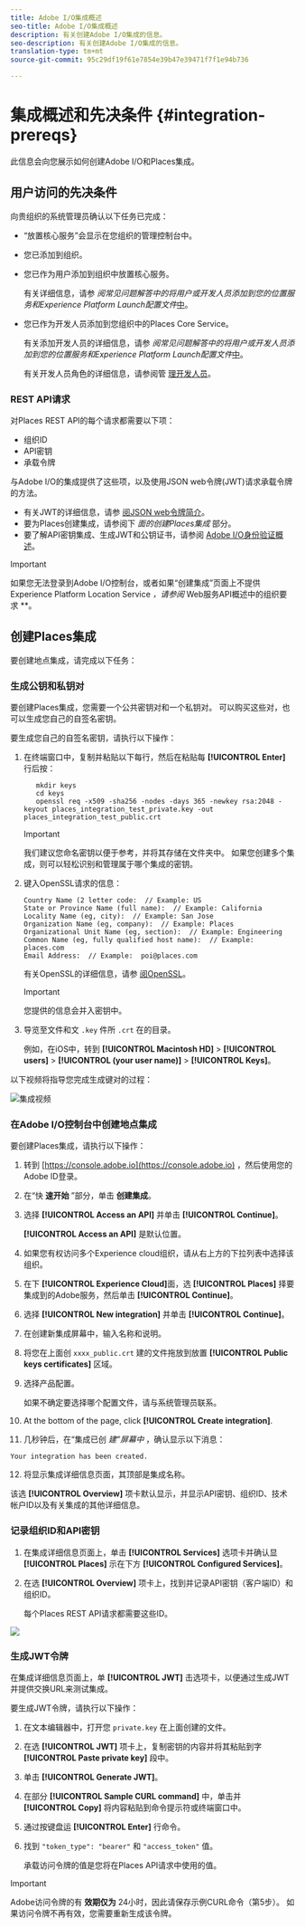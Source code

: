 ```yaml
---
title: Adobe I/O集成概述
seo-title: Adobe I/O集成概述
description: 有关创建Adobe I/O集成的信息。
seo-description: 有关创建Adobe I/O集成的信息。
translation-type: tm+mt
source-git-commit: 95c29df19f61e7854e39b47e39471f7f1e94b736

---
```



# 集成概述和先决条件 {#integration-prereqs}

此信息会向您展示如何创建Adobe I/O和Places集成。

## 用户访问的先决条件

向贵组织的系统管理员确认以下任务已完成：

* “放置核心服务”会显示在您组织的管理控制台中。
* 您已添加到组织。
* 您已作为用户添加到组织中放置核心服务。

   有关详细信息，请参 *阅常见问题解答中的将用户或开发人员添加到您的位置服务和Experience Platform Launch配置文件*[中](/help/places-faqs.md)。

* 您已作为开发人员添加到您组织中的Places Core Service。

   有关添加开发人员的详细信息，请参 *阅常见问题解答中的将用户或开发人员添加到您的位置服务和Experience Platform Launch配置文件*[中](/help/places-faqs.md)。

   有关开发人员角色的详细信息，请参阅管 [理开发人员](https://helpx.adobe.com/enterprise/using/manage-developers.html)。

### REST API请求

对Places REST API的每个请求都需要以下项：

* 组织ID
* API密钥
* 承载令牌

与Adobe I/O的集成提供了这些项，以及使用JSON web令牌(JWT)请求承载令牌的方法。

* 有关JWT的详细信息，请参 [阅JSON web令牌简介](https://jwt.io/introduction/)。
* 要为Places创建集成，请参阅下 *面的创建Places集成* 部分。
* 要了解API密钥集成、生成JWT和公钥证书，请参阅 [Adobe I/O身份验证概述](https://www.adobe.io/apis/cloudplatform/console/authentication/gettingstarted.html)。

>[!IMPORTANT]
>
>如果您无法登录到Adobe I/O控制台，或者如果“创建集成”页面上不提供Experience Platform Location Service *，请参阅* Web服务API概述中的组织要求 **[](/help/web-service-api/places-web-services.md)。

## 创建Places集成

要创建地点集成，请完成以下任务：

### 生成公钥和私钥对

要创建Places集成，您需要一个公共密钥对和一个私钥对。 可以购买这些对，也可以生成您自己的自签名密钥。

要生成您自己的自签名密钥，请执行以下操作：

1. 在终端窗口中，复制并粘贴以下每行，然后在粘贴每 **[!UICONTROL Enter]** 行后按：

   ```text
      mkdir keys
      cd keys
      openssl req -x509 -sha256 -nodes -days 365 -newkey rsa:2048 -keyout places_integration_test_private.key -out    places_integration_test_public.crt
   ```

   >[!IMPORTANT]
   >
   >我们建议您命名密钥以便于参考，并将其存储在文件夹中。 如果您创建多个集成，则可以轻松识别和管理属于哪个集成的密钥。

2. 键入OpenSSL请求的信息：

   ```text
   Country Name (2 letter code:  // Example: US
   State or Province Name (full name):  // Example: California
   Locality Name (eg, city):  // Example: San Jose
   Organization Name (eg, company):  // Example: Places
   Organizational Unit Name (eg, section):  // Example: Engineering
   Common Name (eg, fully qualified host name):  // Example: places.com
   Email Address:  // Example:  poi@places.com
   ```

   有关OpenSSL的详细信息，请参 [阅OpenSSL](https://www.openssl.org/)。

   >[!IMPORTANT]
   >
   >您提供的信息会并入密钥中。

3. 导览至文件和文 `.key` 件所 `.crt` 在的目录。

   例如，在iOS中，转到 **[!UICONTROL Macintosh HD]** &gt; **[!UICONTROL users]** &gt; **[!UICONTROL (your user name)]** &gt; **[!UICONTROL Keys]**。

以下视频将指导您完成生成键对的过程：

![集成视频](/help/assets/places_integration_video.gif)

### 在Adobe I/O控制台中创建地点集成

要创建Places集成，请执行以下操作：

1. 转到 [https://console.adobe.io](https://console.adobe.io) ，然后使用您的Adobe ID登录。
2. 在“快 **速开始** ”部分，单击 **创建集成**。
3. 选择 **[!UICONTROL Access an API]** 并单击 **[!UICONTROL Continue]**。

   **[!UICONTROL Access an API]** 是默认位置。

4. 如果您有权访问多个Experience cloud组织，请从右上方的下拉列表中选择该组织。
5. 在下 **[!UICONTROL Experience Cloud]**&#x200B;面，选 **[!UICONTROL Places]** 择要集成到的Adobe服务，然后单击 **[!UICONTROL Continue]**。
6. 选择 **[!UICONTROL New integration]** 并单击 **[!UICONTROL Continue]**。
7. 在创建新集成屏幕中，输入名称和说明。
8. 将您在上面创 `xxxx_public.crt` 建的文件拖放到放置 **[!UICONTROL Public keys certificates]** 区域。
9. 选择产品配置。

   如果不确定要选择哪个配置文件，请与系统管理员联系。
10. At the bottom of the page, click **[!UICONTROL Create integration]**.
11. 几秒钟后，在“集成已创 *建”屏幕中* ，确认显示以下消息：

   `Your integration has been created.`

12. 将显示集成详细信息页面，其顶部是集成名称。

   该选 **[!UICONTROL Overview]** 项卡默认显示，并显示API密钥、组织ID、技术帐户ID以及有关集成的其他详细信息。

### 记录组织ID和API密钥

1. 在集成详细信息页面上，单击 **[!UICONTROL Services]** 选项卡并确认显 **[!UICONTROL Places]** 示在下方 **[!UICONTROL Configured Services]**。
2. 在选 **[!UICONTROL Overview]** 项卡上，找到并记录API密钥（客户端ID）和组织ID。

   每个Places REST API请求都需要这些ID。

![](/help/assets/places_orgid_api-key.png)

### 生成JWT令牌

在集成详细信息页面上，单 **[!UICONTROL JWT]** 击选项卡，以便通过生成JWT并提供交换URL来测试集成。

要生成JWT令牌，请执行以下操作：

1. 在文本编辑器中，打开您 `private.key` 在上面创建的文件。
2. 在选 **[!UICONTROL JWT]** 项卡上，复制密钥的内容并将其粘贴到字 **[!UICONTROL Paste private key]** 段中。
3. 单击 **[!UICONTROL Generate JWT]**。
4. 在部分 **[!UICONTROL Sample CURL command]** 中，单击并 **[!UICONTROL Copy]** 将内容粘贴到命令提示符或终端窗口中。
5. 通过按键盘运 **[!UICONTROL Enter]** 行命令。
6. 找到 `"token_type": "bearer"` 和 `"access_token"` 值。

   承载访问令牌的值是您将在Places API请求中使用的值。

>[!IMPORTANT]
>
>Adobe访问令牌的有 **效期仅为** 24小时，因此请保存示例CURL命令（第5步）。 如果访问令牌不再有效，您需要重新生成该令牌。